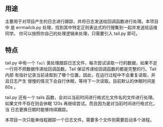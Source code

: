 ## 用途

主要用于对项目产生的日志进行跟踪，并将日志发送给回调函数进行处理。本项目中
是 errmailcb.py 处理，找到其中特定正则表达式的行搜集到一起并发送给运维同学。
你可以按照你自己的处理逻辑来处理，只需要引入 tail.py 即可。

## 特点

tail.py 中有一个 `Tail` 类处理跟踪日志文件，每次尝试读取一行的数据，如果不足
一行将不把数据传递给回调函数。Tail 保证传递给回调函数的都是完整的行。Tail 内部
有指针记录当前读取到了哪个位置，因此，在运行过程中不会重复读取，并且日志产生
很慢的情况下会自行休眠，等待下一次读取。目前默认的休眠时间是 60s 。

tail.py 还有一个 tails 函数，会对以当前时间进行格式化文件名的文件进行处理。
如果文件不存在则会休眠 120s 再继续尝试。而且因为是对当前时间进行格式化，当
日志更换日期时能够持续跟踪。

本项目一次只能单线程跟踪一个日志文件。需要多个文件则需要启动多个进程。
